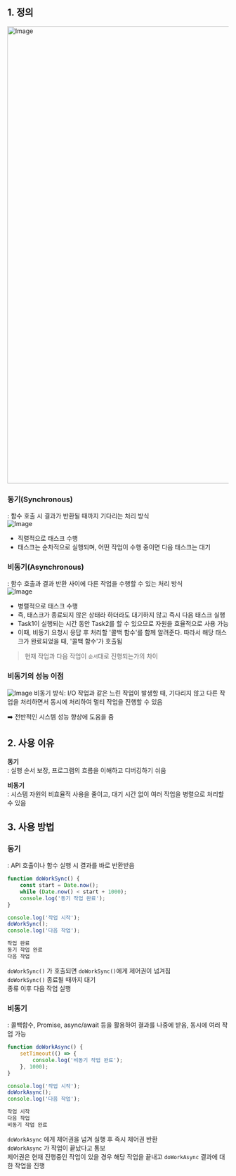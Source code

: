 ## 1. 정의
<img width="1040" alt="Image" src="https://github.com/user-attachments/assets/9e1c8098-6795-4334-9daf-98514524cb4d" />  

### **동기(Synchronous)**
: 함수 호출 시 결과가 반환될 때까지 기다리는 처리 방식  
![Image](https://github.com/user-attachments/assets/572bbe3e-423d-49e4-ac7c-8c40f9483700)
- 직렬적으로 태스크 수행
- 태스크는 순차적으로 실행되며, 어떤 작업이 수행 중이면 다음 태스크는 대기


### **비동기(Asynchronous)**
: 함수 호출과 결과 반환 사이에 다른 작업을 수행할 수 있는 처리 방식  
![Image](https://github.com/user-attachments/assets/6ab8c974-851d-42fb-8465-4414137591b3)
- 병렬적으로 태스크 수행
- 즉, 태스크가 종료되지 않은 상태라 하더라도 대기하지 않고 즉시 다음 태스크 실행
- Task1이 실행되는 시간 동안 Task2를 할 수 있으므로 자원을 효율적으로 사용 가능
- 이때, 비동기 요청시 응답 후 처리할 '콜백 함수'를 함께 알려준다. 따라서 해당 태스크가 완료되었을 때, '콜백 함수'가 호출됨
> 현재 작업과 다음 작업이 `순서`대로 진행되는가의 차이


### 비동기의 성능 이점
![Image](https://github.com/user-attachments/assets/470e9519-7ebf-4c27-8c35-5e3aa0a5025f)
비동기 방식: I/O 작업과 같은 느린 작업이 발생할 때, 기다리지 않고 다른 작업을 처리하면서 동시에 처리하여 멀티 작업을 진행할 수 있음

➡️ 전반적인 시스템 성능 향상에 도움을 줌

## 2. 사용 이유
**동기**  
: 실행 순서 보장, 프로그램의 흐름을 이해하고 디버깅하기 쉬움

**비동기**  
: 시스템 자원의 비효율적 사용을 줄이고, 대기 시간 없이 여러 작업을 병렬으로 처리할 수 있음


## 3. 사용 방법
### 동기
: API 호출이나 함수 실행 시 결과를 바로 반환받음
```js
function doWorkSync() {
    const start = Date.now();
    while (Date.now() < start + 1000);
    console.log('동기 작업 완료');
}

console.log('작업 시작');
doWorkSync();
console.log('다음 작업');
```
```bash
작업 완료
동기 작업 완료
다음 작업
```
`doWorkSync()` 가 호출되면 `doWorkSync()`에게 제어권이 넘겨짐  
`doWorkSync()` 종료될 때까지 대기  
종류 이후 다음 작업 실행

### 비동기
: 콜백함수, Promise, async/await 등을 활용하여 결과를 나중에 받음, 동시에 여러 작업 가능
```js
function doWorkAsync() {
    setTimeout(() => {
        console.log('비동기 작업 완료');
    }, 1000); 
}

console.log('작업 시작');
doWorkAsync(); 
console.log('다음 작업');
```
```bash
작업 시작
다음 작업
비동기 작업 완료
```
`doWorkAsync` 에게 제어권을 넘겨 실행 후 즉시 제어권 반환  
`doWorkAsync` 가 작업이 끝났다고 통보  
제어권은 현재 진행중인 작업이 있을 경우 해당 작업을 끝내고 `doWorkAsync` 결과에 대한 작업을 진행  